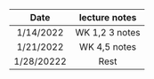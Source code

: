 |Date | lecture notes |
|:---:|:---:|
|1/14/2022| WK 1,2 3 notes|
|1/21/2022| WK 4,5 notes |
|1/28/20222| Rest   |
